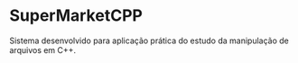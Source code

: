 # SuperMarketCPP
Sistema desenvolvido para aplicação prática do estudo da manipulação de arquivos em C++.
